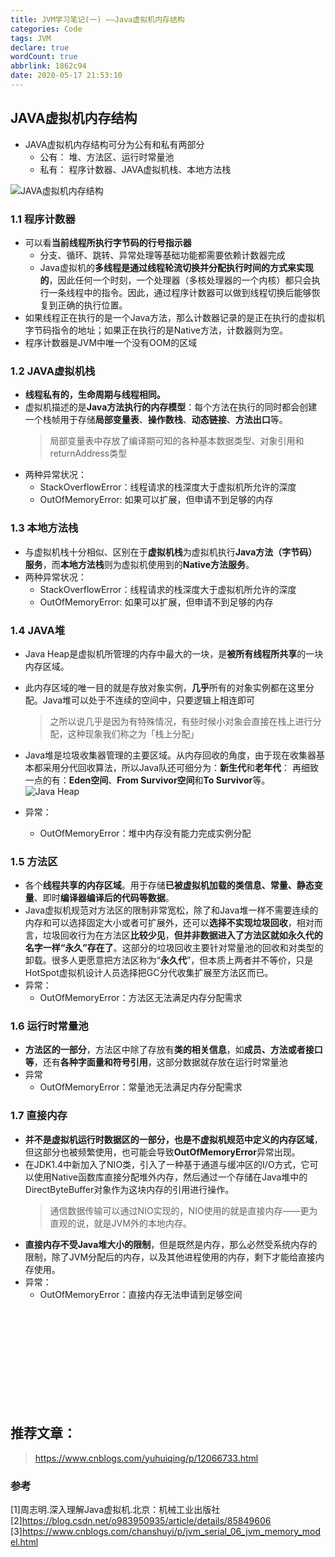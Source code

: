```yaml
---
title: JVM学习笔记(一) ——Java虚拟机内存结构
categories: Code
tags: JVM
declare: true
wordCount: true
abbrlink: 1862c94
date: 2020-05-17 21:53:10
---
```



## JAVA虚拟机内存结构
* JAVA虚拟机内存结构可分为公有和私有两部分
    * 公有： 堆、方法区、运行时常量池
    * 私有： 程序计数器、JAVA虚拟机栈、本地方法栈

<!-- more -->


![JAVA虚拟机内存结构](https://cdn.jsdelivr.net/gh/cloud-r/GitakRepository/static_files/blog/img/timg.jpg)

        
 

### 1.1 程序计数器
* 可以看**当前线程所执行字节码的行号指示器**
    * 分支、循环、跳转、异常处理等基础功能都需要依赖计数器完成
    * Java虚拟机的**多线程是通过线程轮流切换并分配执行时间的方式来实现的**，因此任何一个时刻，一个处理器（多核处理器的一个内核）都只会执行一条线程中的指令。因此，通过程序计数器可以做到线程切换后能够恢复到正确的执行位置。
* 如果线程正在执行的是一个Java方法，那么计数器记录的是正在执行的虚拟机字节码指令的地址；如果正在执行的是Native方法，计数器则为空。
* 程序计数器是JVM中唯一个没有OOM的区域

### 1.2 JAVA虚拟机栈
* **线程私有的，生命周期与线程相同。**
* 虚拟机描述的是**Java方法执行的内存模型**：每个方法在执行的同时都会创建一个栈帧用于存储**局部变量表**、**操作数栈**、**动态链接**、**方法出口**等。
    > 局部变量表中存放了编译期可知的各种基本数据类型、对象引用和returnAddress类型
* 两种异常状况：
    * StackOverflowError：线程请求的栈深度大于虚拟机所允许的深度
    * OutOfMemoryError: 如果可以扩展，但申请不到足够的内存

### 1.3 本地方法栈
* 与虚拟机栈十分相似、区别在于**虚拟机栈**为虚拟机执行**Java方法（字节码）服务**，而**本地方法栈**则为虚拟机使用到的**Native方法服务**。
* 两种异常状况：
    * StackOverflowError：线程请求的栈深度大于虚拟机所允许的深度
    * OutOfMemoryError: 如果可以扩展，但申请不到足够的内存

### 1.4 JAVA堆
* Java Heap是虚拟机所管理的内存中最大的一块，是**被所有线程所共享**的一块内存区域。
* 此内存区域的唯一目的就是存放对象实例，**几乎**所有的对象实例都在这里分配。Java堆可以处于不连续的空间中，只要逻辑上相连即可
    > 之所以说几乎是因为有特殊情况，有些时候小对象会直接在栈上进行分配，这种现象我们称之为「栈上分配」
* Java堆是垃圾收集器管理的主要区域。从内存回收的角度，由于现在收集器基本都采用分代回收算法，所以Java队还可细分为：**新生代**和**老年代**： 再细致一点的有：**Eden空间**、**From Survivor空间**和**To Survivor**等。
![Java Heap](https://cdn.jsdelivr.net/gh/cloud-r/GitakRepository/static_files/blog/img/java_heap.png)


* 异常：
    * OutOfMemoryError：堆中内存没有能力完成实例分配

### 1.5 方法区
* 各个**线程共享的内存区域**。用于存储**已被虚拟机加载的类信息、常量、静态变量**、即时**编译器编译后的代码等数据**。
* Java虚拟机规范对方法区的限制非常宽松，除了和Java堆一样不需要连续的内存和可以选择固定大小或者可扩展外，还可以**选择不实现垃圾回收**，相对而言，垃圾回收行为在方法区**比较少见**，**但并非数据进入了方法区就如永久代的名字一样“永久”存在了**。这部分的垃圾回收主要针对常量池的回收和对类型的卸载。很多人更愿意把方法区称为“**永久代**”，但本质上两者并不等价，只是HotSpot虚拟机设计人员选择把GC分代收集扩展至方法区而已。
* 异常：
    * OutOfMemoryError：方法区无法满足内存分配需求

### 1.6 运行时常量池
* **方法区的一部分**，方法区中除了存放有**类的相关信息**，如**成员、方法或者接口等**，还有**各种字面量和符号引用**，这部分数据就存放在运行时常量池
* 异常
    * OutOfMemoryError：常量池无法满足内存分配需求

### 1.7 直接内存
* **并不是虚拟机运行时数据区的一部分，也是不虚拟机规范中定义的内存区域**，但这部分也被频繁使用，也可能会导致**OutOfMemoryError**异常出现。
* 在JDK1.4中新加入了NIO类，引入了一种基于通道与缓冲区的I/O方式，它可以使用Native函数库直接分配堆外内存，然后通过一个存储在Java堆中的DirectByteBuffer对象作为这块内存的引用进行操作。 
    > 通信数据传输可以通过NIO实现的，NIO使用的就是直接内存——更为直观的说，就是JVM外的本地内存。
* **直接内存不受Java堆大小的限制**，但是既然是内存，那么必然受系统内存的限制，除了JVM分配后的内存，以及其他进程使用的内存，剩下才能给直接内存使用。
* 异常：
    * OutOfMemoryError：直接内存无法申请到足够空间



<br>
<br>
<br>
<br>
<br>
<br>
<br>
<br>
<br>


## 推荐文章：
> https://www.cnblogs.com/yuhuiqing/p/12066733.html







### 参考    
[1]周志明.深入理解Java虚拟机.北京：机械工业出版社   
[2]https://blog.csdn.net/o983950935/article/details/85849606    
[3]https://www.cnblogs.com/chanshuyi/p/jvm_serial_06_jvm_memory_model.html    



